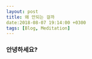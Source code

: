 ```yaml
---
layout: post
title: 왜 안되는 걸까
date:2018-08-07 19:14:00 +0300
tags: [Blog, Meditation] 
---
```


### 안녕하세요?



